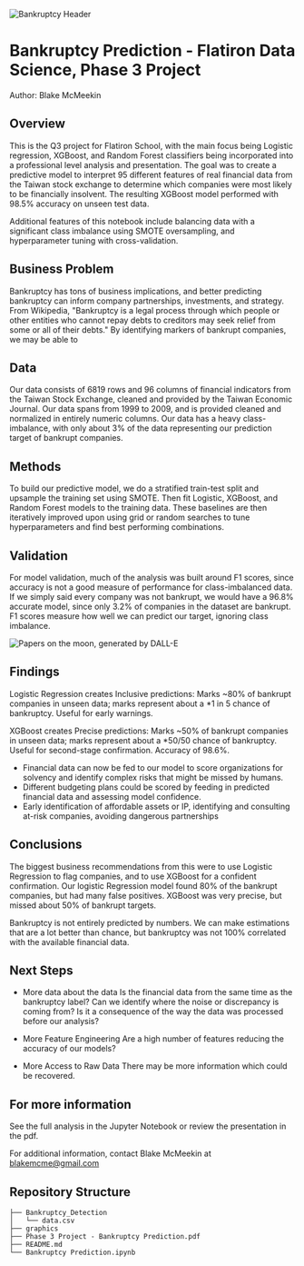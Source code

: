 ![Bankruptcy Header](https://github.com/thegrandblooms/dsc-phase-3-project/blob/b7046b303342de6699e35c9a76e1a2f39df47528/graphics/DALL%C2%B7E-2022-07-04-21.jpg)
# Bankruptcy Prediction - Flatiron Data Science, Phase 3 Project
Author: Blake McMeekin

## Overview

This is the Q3 project for Flatiron School, with the main focus being Logistic regression, XGBoost, and Random Forest classifiers being incorporated into a professional level analysis and presentation. The goal was to create a predictive model to interpret 95 different features of real financial data from the Taiwan stock exchange to determine which companies were most likely to be financially insolvent. The resulting XGBoost model performed with 98.5% accuracy on unseen test data.

Additional features of this notebook include balancing data with a significant class imbalance using SMOTE oversampling, and hyperparameter tuning with cross-validation.

## Business Problem

Bankruptcy has tons of business implications, and better predicting bankruptcy can inform company partnerships, investments, and strategy. From Wikipedia, "Bankruptcy is a legal process through which people or other entities who cannot repay debts to creditors may seek relief from some or all of their debts." By identifying markers of bankrupt companies, we may be able to

## Data

Our data consists of 6819 rows and 96 columns of financial indicators from the Taiwan Stock Exchange, cleaned and provided by the Taiwan Economic Journal. Our data spans from 1999 to 2009, and is provided cleaned and normalized in entirely numeric columns. Our data has a heavy class-imbalance, with only about 3% of the data representing our prediction target of bankrupt companies.

## Methods

To build our predictive model, we do a stratified train-test split and upsample the training set using SMOTE. Then fit Logistic, XGBoost, and Random Forest models to the training data. These baselines are then iteratively improved upon using grid or random searches to tune hyperparameters and find best performing combinations.

## Validation

For model validation, much of the analysis was built around F1 scores, since accuracy is not a good measure of performance for class-imbalanced data. If we simply said every company was not bankrupt, we would have a 96.8% accurate model, since only 3.2% of companies in the dataset are bankrupt. F1 scores measure how well we can predict our target, ignoring class imbalance.

![Papers on the moon, generated by DALL-E](https://github.com/thegrandblooms/dsc-phase-3-project/blob/b7046b303342de6699e35c9a76e1a2f39df47528/graphics/DALL%C2%B7E%202022-07-04%2021.35.34%20-%20An%20award%20winning%20black%20and%20white%20journalistic%20photograph%20of%20stacks%20and%20stacks%20of%20paper%20on%20a%20lunar%20landscape%20from%20the%20first%20moon%20mission.png)

## Findings

Logistic Regression creates Inclusive predictions: 
Marks ~80% of bankrupt companies in unseen data; marks represent about a *1 in 5 chance of bankruptcy. Useful for early warnings.

XGBoost creates Precise predictions: 
Marks ~50% of bankrupt companies in unseen data; marks represent about a *50/50 chance of bankruptcy. Useful for second-stage confirmation. Accuracy of 98.6%.

- Financial data can now be fed to our model to score organizations for solvency and identify complex risks that might be missed by humans.
- Different budgeting plans could be scored by feeding in predicted financial data and assessing model confidence.
- Early identification of affordable assets or IP, identifying and consulting at-risk companies, avoiding dangerous partnerships

## Conclusions

The biggest business recommendations from this were to use Logistic Regression to flag companies, and to use XGBoost for a confident confirmation. Our logistic Regression model found 80% of the bankrupt companies, but had many false positives. XGBoost was very precise, but missed about 50% of bankrupt targets.

Bankruptcy is not entirely predicted by numbers. We can make estimations that are a lot better than chance, but bankruptcy was not 100% correlated with the available financial data.

## Next Steps

- More data about the data
Is the financial data from the same time as the bankruptcy label? Can we identify where the noise or discrepancy is coming from? Is it a consequence of the way the data was processed before our analysis?

- More Feature Engineering
Are a high number of features reducing the accuracy of our models?

- More Access to Raw Data
There may be more information which could be recovered.

## For more information

See the full analysis in the Jupyter Notebook or review the presentation in the pdf.

For additional information, contact Blake McMeekin at blakemcme@gmail.com

## Repository Structure
```
├── Bankruptcy_Detection
│   └── data.csv
├── graphics
├── Phase 3 Project - Bankruptcy Prediction.pdf
├── README.md
└── Bankruptcy Prediction.ipynb
```
